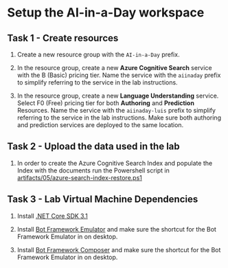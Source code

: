 # Setup the AI-in-a-Day workspace

## Task 1 - Create resources

1. Create a new resource group with the `AI-in-a-Day` prefix.

2. In the resource group, create a new **Azure Cognitive Search** service with the B (Basic) pricing tier. Name the service with the `aiinaday` prefix to simplify referring to the service in the lab instructions.

3. In the resource group, create a new **Language Understanding** service. Select F0 (Free) pricing tier for both **Authoring** and **Prediction** Resources. Name the service with the `aiinaday-luis` prefix to simplify referring to the service in the lab instructions. Make sure both authoring and prediction services are deployed to the same location.

## Task 2 - Upload the data used in the lab

1. In order to create the Azure Cognitive Search Index and populate the Index with the documents run the Powershell script in [artifacts/05/azure-search-index-restore.ps1](artifacts/05/azure-search-index-restore.ps1)

## Task 3 - Lab Virtual Machine Dependencies

1. Install [.NET Core SDK 3.1](https://dotnet.microsoft.com/download/dotnet-core/thank-you/sdk-3.1.404-windows-x64-installer
)

2.  Install [Bot Framework Emulator](https://github.com/microsoft/BotFramework-Emulator/releases/latest) and make sure the shortcut for the Bot Framework Emulator in on desktop.

2. Install [Bot Framework Composer](https://docs.microsoft.com/en-us/composer/install-composer) and make sure the shortcut for the Bot Framework Emulator in on desktop.
